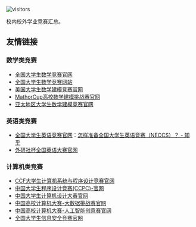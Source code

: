 ![visitors](https://visitor-badge.glitch.me/badge?page_id=rogerchenfz/XMU-Helper/tree/main/%E5%AD%A6%E4%B8%9A%E7%AB%9E%E8%B5%9B)

校内校外学业竞赛汇总。

## 友情链接

### 数学类竞赛

- [全国大学生数学竞赛官网](http://www.mcm.edu.cn/)
- [全国大学生数学竞赛网站](http://www.cmathc.cn/?tdsourcetag=s_pcqq_aiomsg)
- [美国大学生数学建模竞赛官网](https://www.comap.com/undergraduate/contests/)
- [MathorCup高校数学建模挑战赛官网](http://www.mathorcup.org/)
- [亚太地区大学生数学建模竞赛官网](http://www.apmcm.org/)

### 英语类竞赛

- [全国大学生英语竞赛官网](http://www.chinaneccs.cn/)：[怎样准备全国大学生英语竞赛（NECCS）？ - 知乎](https://www.zhihu.com/question/22660492/answer/1321512709)
- [外研社杯全国英语大赛官网](http://uchallenge.unipus.cn/)

### 计算机类竞赛

- [CCF大学生计算机系统与程序设计竞赛官网](https://www.ccf.org.cn/ccsp/)
- [中国大学生程序设计竞赛(CCPC)-官网](https://ccpc.io/)
- [中国大学生计算机设计大赛官网](http://jsjds.ruc.edu.cn/)
- [中国高校计算机大赛-大数据挑战赛官网](http://bdc.saikr.com/bdc)
- [中国高校计算机大赛-人工智能创意赛官网](http://aicontest.baidu.com/)
- [全国大学生信息安全竞赛官网](http://ftp.ciscn.cn/home)
